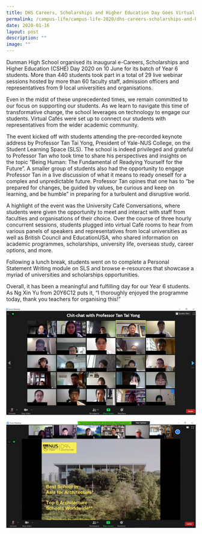 ```yaml
---
title: DHS Careers, Scholarships and Higher Education Day Goes Virtual!
permalink: /campus-life/campus-life-2020/dhs-careers-scholarships-and-higher-education-day-goes-virtual/
date: 2020-01-16
layout: post
description: ""
image: ""
---
```

Dunman High School organised its inaugural e-Careers, Scholarships and Higher Education (CSHE) Day 2020 on 10 June for its batch of Year 6 students. More than 440 students took part in a total of 29 live webinar sessions hosted by more than 60 faculty staff, admission officers and representatives from 9 local universities and organisations.

Even in the midst of these unprecedented times, we remain committed to our focus on supporting our students. As we learn to navigate this time of transformative change, the school leverages on technology to engage our students. Virtual Cafés were set up to connect our students with representatives from the wider academic community.

The event kicked off with students attending the pre-recorded keynote address by Professor Tan Tai Yong, President of Yale-NUS College, on the Student Learning Space (SLS). The school is indeed privileged and grateful to Professor Tan who took time to share his perspectives and insights on the topic “Being Human: The Fundamental of Readying Yourself for the Future”. A smaller group of students also had the opportunity to engage Professor Tan in a live discussion of what it means to ready oneself for a complex and unpredictable future. Professor Tan opines that one has to “be prepared for changes, be guided by values, be curious and keep on learning, and be humble” in preparing for a turbulent and disruptive world.

A highlight of the event was the University Café Conversations, where students were given the opportunity to meet and interact with staff from faculties and organisations of their choice. Over the course of three hourly concurrent sessions, students plugged into virtual Café rooms to hear from various panels of speakers and representatives from local universities as well as British Council and EducationUSA, who shared information on academic programmes, scholarships, university life, overseas study, career options, and more.

Following a lunch break, students went on to complete a Personal Statement Writing module on SLS and browse e-resources that showcase a myriad of universities and scholarships opportunities.

Overall, it has been a meaningful and fulfilling day for our Year 6 students. As Ng Xin Yu from 20Y6C12 puts it, “I thoroughly enjoyed the programme today, thank you teachers for organising this!”

![](/images/cshe1.png)

![](/images/cshe2.png)